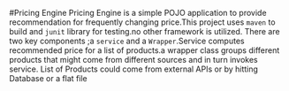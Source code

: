 #Pricing Engine
   Pricing Engine is a simple POJO application to provide recommendation for frequently changing price.This project uses `maven` to build and `junit` library for testing.no other framework is utilized.
   There are two key components ;a `service` and a `Wrapper`.Service computes recommended price for a list of products.a wrapper class groups different products that 
   might come from different sources and in turn invokes service.
List of Products could come from external APIs or by hitting Database or a flat file
    
